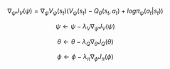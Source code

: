 $$\nabla_\psi J_V (\psi) = \nabla_\psi V_\psi (s_t) (V_\psi(s_t) - Q_\theta(s_t,a_t) + log\pi_\psi(a_t | s_t))$$

$$\psi \leftarrow \psi - \lambda_V \nabla_\psi J_V(\psi)$$

$$\theta \leftarrow \theta - \lambda_Q \nabla_\theta J_Q(\theta)$$

$$\phi \leftarrow \phi - \lambda_\pi \nabla_\phi J_\pi(\phi)$$
